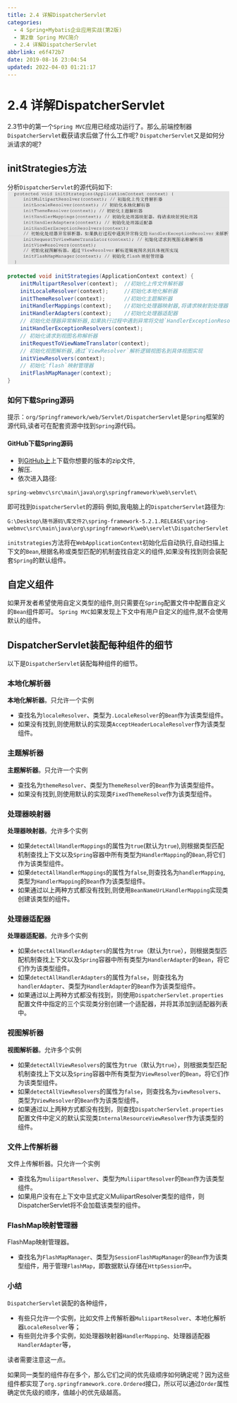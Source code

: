 ```yaml
---
title: 2.4 详解DispatcherServlet
categories: 
  - 4 Spring+Mybatis企业应用实战(第2版)
  - 第2章 Spring MVC简介
  - 2.4 详解DispatcherServlet
abbrlink: e6f472b7
date: 2019-08-16 23:04:54
updated: 2022-04-03 01:21:17
---
```

# 2.4 详解DispatcherServlet
2.3节中的第一个`Spring MVC`应用已经成功运行了。那么,前端控制器`DispatcherServlet`截获请求后做了什么工作呢? `DispatcherServlet`又是如何分派请求的呢?
## initStrategies方法
分析`DispatcherServlet`的源代码如下:
![](https://raw.githubusercontent.com/lanlan2017/images/master/Spring+MybatisEnterpriseApplicationCombat2/chapter2/2.4/1.png)
```java
protected void initStrategies(ApplicationContext context) {
    initMultipartResolver(context);  //初始化上传文件解析器
    initLocaleResolver(context);     //初始化本地化解析器
    initThemeResolver(context);      //初始化主题解析器
    initHandlerMappings(context);    //初始化处理器映射器,将请求映射到处理器
    initHandlerAdapters(context);    //初始化处理器适配器
    // 初始化处理器异常解析器,如果执行过程中遇到异常将交给`HandlerExceptionResolver`来解析
    initHandlerExceptionResolvers(context);
    // 初始化请求到视图名称解析器
    initRequestToViewNameTranslator(context);
    // 初始化视图解析器,通过`ViewResolver`解析逻辑视图名到具体视图实现
    initViewResolvers(context);
    // 初始化`flash`映射管理器
    initFlashMapManager(context);
}
```
### 如何下载Spring源码
提示：`org/Springframework/web/Servlet/DispatcherServlet`是`Spring`框架的源代码,读者可在配套资源中找到`Spring`源代码。
#### GitHub下载Spring源码
- 到[GitHub上](https://github.com/spring-projects/spring-framework/tags)上下载你想要的版本的zip文件,
- 解压.
- 依次进入路径:
```
spring-webmvc\src\main\java\org\springframework\web\servlet\
```
即可找到`DispatcherServlet`的源码
例如,我电脑上的`DispatcherServlet`路径为:
```
G:\Desktop\随书源码\库文件2\spring-framework-5.2.1.RELEASE\spring-webmvc\src\main\java\org\springframework\web\servlet\DispatcherServlet.java
```
<!-- Spring+MybatisEnterpriseApplicationCombat2/chapter2/2.4/1 -->
`initstrategies`方法将在`WebApplicationContext`初始化后自动执行,自动扫描上下文的`Bean`,根据名称或类型匹配的机制査找自定义的组件,如果没有找到则会装配套`Spring`的默认组件。
<!-- 在`org.Springframework.web.servlet`路径下有一个`DispatcherServlet.Properties`配置文件,该文件指定了`DispatcherServlet`所使用的默认组件 -->
## 自定义组件
如果开发者希望使用自定义类型的组件,则只需要在`Spring`配置文件中配置自定义的`Bean`组件即可。 `Spring MVC`如果发现上下文中有用户自定义的组件,就不会使用默认的组件。
## DispatcherServlet装配每种组件的细节
以下是`DispatcherServlet`装配每种组件的细节。
### 本地化解析器
**本地化解析器**。只允许一个实例
- 查找名为`localeResolver`、类型为`.LocaleResolver`的`Bean`作为该类型组件。
- 如果没有找到,则使用默认的实现类`AcceptHeaderLocaleResolver`作为该类型组件。

### 主题解析器
**主题解析器**。只允许一个实例
- 查找名为`themeResolver`、类型为`ThemeResolver`的`Bean`作为该类型组件。
- 如果没有找到,则使用默认的实现类`FixedThemeResolve`作为该类型组件。

### 处理器映射器
**处理器映射器**。允许多个实例
- 如果`detectAllHandlerMappings`的属性为`true`(默认为`true`),则根据类型匹配机制查找上下文以及`Spring`容器中所有类型为`HandlerMapping`的`Bean`,将它们作为该类型组件。
- 如果`detectAllHandlerMappings`的属性为`false`,则查找名为`handlerMapping`,类型为`HandlerMapping`的`Bean`作为该类型组件。
- 如果通过以上两种方式都没有找到,则使用`BeanNameUrLHandlerMapping`实现类创建该类型的组件。

### 处理器适配器
**处理器适配器**。允许多个实例
- 如果`detectAllHandlerAdapters`的属性为`true`（默认为`true`），则根据类型匹配机制查找上下文以及`Spring`容器中所有类型为`HandlerAdapter`的`Bean`，将它们作为该类型组件。
- 如果`detectAllHandlerAdapters`的属性为`false`，则查找名为`handlerAdapter`、类型为`HandlerAdapter`的`Bean`作为该类型组件。
- 如果通过以上两种方式都没有找到，则使用`DispatcherServlet.properties`配置文件中指定的三个实现类分别创建一个适配器，并将其添加到适配器列表中。

### 视图解析器
**视图解析器**。允许多个实例
- 如果`detectAllViewResolvers`的属性为`true`（默认为`true`），则根据类型匹配机制查找上下文以及`Spring`容器中所有类型为`ViewResolver`的`Bean`，将它们作为该类型组件。
- 如果`detectAllViewResolvers`的属性为`false`，则查找名为`viewResolvers`、类型为`ViewResolver`的`Bean`作为该类型组件。
- 如果通过以上两种方式都没有找到，则查找`DispatcherServlet.properties`配置文件中定义的默认实现类`InternalResourceViewResolver`作为该类型的组件。

### 文件上传解析器
文件上传解析器。只允许一个实例
- 查找名为`muliipartResolver`、类型为`MuliipartResolver`的`Bean`作为该类型组件。
- 如果用户没有在上下文中显式定义MuliipartResolver类型的组件，则DispatcherServlet将不会加载该类型的组件。

### FlashMap映射管理器
FlashMap映射管理器。
- 查找名为`FlashMapManager`、类型为`SessionFlashMapManager`的`Bean`作为该类型组件，用于管理`FlashMap`，即数据默认存储在`HttpSession`中。

### 小结
`DispatcherServlet`装配的各种组件，
- 有些只允许一个实例，比如文件上传解析器`MuliipartResolver`、本地化解析器`LocaleResolver`等；
- 有些则允许多个实例，如处理器映射器`HandlerMapping`、处理器适配器`HandlerAdapter`等，

读者需要注意这一点。

如果同一类型的组件存在多个，那么它们之间的优先级顺序如何确定呢？因为这些组件都实现了`org.springframework.core.Ordered`接口，所以可以通过`Order`属性确定优先级的顺序，值越小的优先级越高。
